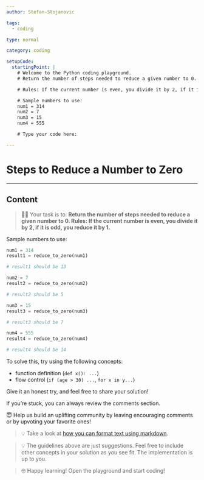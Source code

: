 ```yaml
---
author: Stefan-Stojanovic

tags:
  - coding

type: normal

category: coding

setupCode:
  startingPoint: |
    # Welcome to the Python coding playground.
    # Return the number of steps needed to reduce a given number to 0.

    # Rules: If the current number is even, you divide it by 2, if it is odd, you reduce it by 1.

    # Sample numbers to use:
    num1 = 314
    num2 = 7
    num3 = 15
    num4 = 555

    # Type your code here:

---
```


# Steps to Reduce a Number to Zero

---

## Content

> 👩‍💻 Your task is to: **Return the number of steps needed to reduce a given number to 0. Rules: If the current number is even, you divide it by 2, if it is odd, you reduce it by 1.**

Sample numbers to use:
```python
num1 = 314
result1 = reduce_to_zero(num1)

# result1 should be 13

num2 = 7
result2 = reduce_to_zero(num2)

# result2 should be 5

num3 = 15
result3 = reduce_to_zero(num3)

# result3 should be 7

num4 = 555
result4 = reduce_to_zero(num4)

# result4 should be 14

```

To solve this, try using the following concepts:
- function definition (`def x(): ...`)
- flow control (`if (age > 30) ...`, `for x in y...`)

Give it an honest try, and feel free to share your solution!

If you’re stuck, you can always review the comments section.

😇 Help us build an uplifting community by leaving encouraging comments or by upvoting your favorite ones!

> 💡 Take a look at [how you can format text using markdown](https://www.enki.com/glossary/general/markdown-formatting).

> 💡 The guidelines above are just suggestions. Feel free to include other concepts in your solution as you see fit. The implementation is up to you.

> 🤓 Happy learning! Open the playground and start coding!
